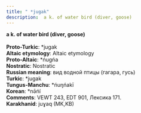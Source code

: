 ```yaml
---
title: " *jugak"
description:  a k. of water bird (diver, goose)
---
```

<p data-pagefind-weight="0.5">
<strong> a k. of water bird (diver, goose)</strong><br><br>
<strong>Proto-Turkic</strong>:  *jugak<br>
<strong>Altaic etymology</strong>:  Altaic etymology<br>
<strong> Proto-Altaic</strong>:  *ńugńa<br>
<strong>Nostratic</strong>:  Nostratic<br>
<strong>Russian meaning</strong>:  вид водной птицы (гагара, гусь)<br>
<strong>Turkic</strong>:  *jugak<br>
<strong>Tungus-Manchu</strong>:  *ńuŋńakī<br>
<strong>Korean</strong>:  *nǝ̄ńí<br>
<strong>Comments</strong>:  VEWT 243, EDT 901, Лексика 171.<br>
<strong>Karakhanid</strong>:  juɣaq (MK,KB)<br>

</p>
